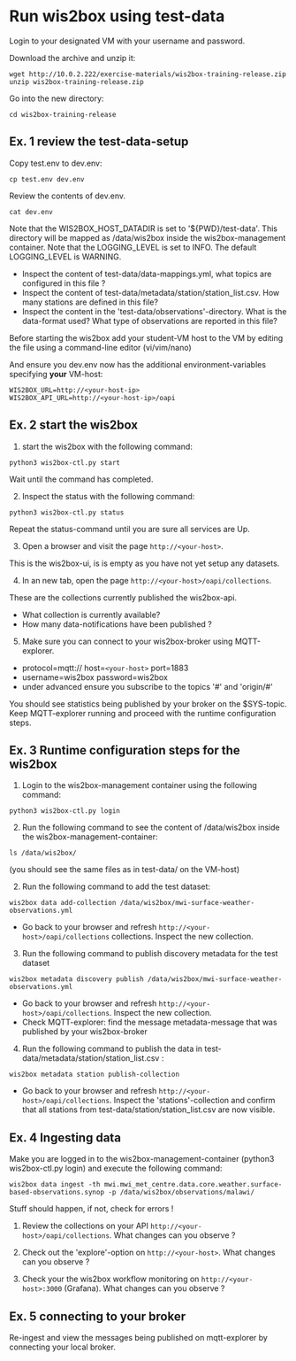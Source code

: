 # Run wis2box using test-data

Login to your designated VM with your username and password.

Download the archive and unzip it:

```
wget http://10.0.2.222/exercise-materials/wis2box-training-release.zip
unzip wis2box-training-release.zip
```

Go into the new directory:

```
cd wis2box-training-release
```

## Ex. 1 review the test-data-setup

Copy test.env to dev.env:

```
cp test.env dev.env
```

Review the contents of dev.env. 

```
cat dev.env
```

Note that the WIS2BOX_HOST_DATADIR is set to '${PWD}/test-data'. This directory will be mapped as /data/wis2box inside the wis2box-management container.
Note that the LOGGING_LEVEL is set to INFO. The default LOGGING_LEVEL is WARNING.

- Inspect the content of test-data/data-mappings.yml, what topics are configured in this file ?
- Inspect the content of test-data/metadata/station/station_list.csv. How many stations are defined in this file?
- Inspect the content in the 'test-data/observations'-directory. What is the data-format used? What type of observations are reported in this file?

Before starting the wis2box add your student-VM host to the VM by editing the file using a command-line editor (vi/vim/nano)

And ensure you dev.env now has the additional environment-variables specifying **your** VM-host:

```
WIS2BOX_URL=http://<your-host-ip>
WIS2BOX_API_URL=http://<your-host-ip>/oapi
```

## Ex. 2 start the wis2box

1. start the wis2box with the following command:

```
python3 wis2box-ctl.py start
```

Wait until the command has completed.

2. Inspect the status with the following command:

```
python3 wis2box-ctl.py status
```

Repeat the status-command until you are sure all services are Up.

3. Open a browser and visit the page `http://<your-host>`. 

This is the wis2box-ui, is is empty as you have not yet setup any datasets.

4. In an new tab, open the page `http://<your-host>/oapi/collections`. 

These are the collections currently published the wis2box-api. 

- What collection is currently available?
- How many data-notifications have been published ?

5. Make sure you can connect to your wis2box-broker using MQTT-explorer. 
- protocol=mqtt:// host=`<your-host>` port=1883
- username=wis2box password=wis2box
- under advanced ensure you subscribe to the topics '#' and 'origin/#'

You should see statistics being published by your broker on the $SYS-topic. Keep MQTT-explorer running and proceed with the runtime configuration steps.

## Ex. 3 Runtime configuration steps for the wis2box

1. Login to the wis2box-management container using the following command:

```
python3 wis2box-ctl.py login
```

2. Run the following command to see the content of /data/wis2box inside the wis2box-management-container:

```
ls /data/wis2box/
```
 (you should see the same files as in test-data/ on the VM-host)

2. Run the following command to add the test dataset:

```
wis2box data add-collection /data/wis2box/mwi-surface-weather-observations.yml
```

- Go back to your browser and refresh `http://<your-host>/oapi/collections` collections. Inspect the new collection.

3. Run the following command to publish discovery metadata for the test dataset

```
wis2box metadata discovery publish /data/wis2box/mwi-surface-weather-observations.yml
```

- Go back to your browser and refresh `http://<your-host>/oapi/collections`. Inspect the new collection.
- Check MQTT-explorer: find the message metadata-message that was published by your wis2box-broker

4. Run the following command to publish the data in test-data/metadata/station/station_list.csv :

```
wis2box metadata station publish-collection
```

- Go back to your browser and refresh `http://<your-host>/oapi/collections`. Inspect the 'stations'-collection and confirm that all stations from test-data/station/station_list.csv are now visible.

## Ex. 4 Ingesting data

Make you are logged in to the wis2box-management-container (python3 wis2box-ctl.py login) and execute the following command:

```
wis2box data ingest -th mwi.mwi_met_centre.data.core.weather.surface-based-observations.synop -p /data/wis2box/observations/malawi/
```

Stuff should happen, if not, check for errors !

1. Review the collections on your API `http://<your-host>/oapi/collections`. What changes can you observe ?

2. Check out the 'explore'-option on `http://<your-host>`. What changes can you observe ?

3. Check your the wis2box workflow monitoring on `http://<your-host>:3000` (Grafana). What changes can you observe ?

## Ex. 5 connecting to your broker

Re-ingest and view the messages being published on mqtt-explorer by connecting your local broker.



